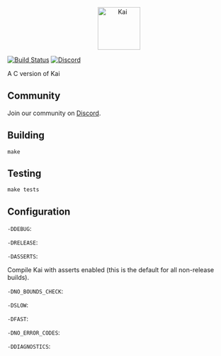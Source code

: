 <p align="center">
<img src="https://user-images.githubusercontent.com/1977704/40034764-627d71d8-5839-11e8-8049-59d932345e21.png" alt="Kai" height="96px"></img>
</p>

[![Build Status](https://travis-ci.org/kai-language/kai-c.svg?branch=master)](https://travis-ci.org/kai-language/kai-c)
[![Discord](https://img.shields.io/discord/443582991898378240.svg)](https://discord.gg/jevNkRd)

A C version of Kai

## Community
Join our community on [Discord](https://discord.gg/jevNkRd).

## Building
```
make
```

## Testing
```
make tests
```

## Configuration

`-DDEBUG`:

`-DRELEASE`:

`-DASSERTS`:

Compile Kai with asserts enabled (this is the default for all non-release builds).

`-DNO_BOUNDS_CHECK`:

`-DSLOW`:

`-DFAST`:

`-DNO_ERROR_CODES`:

`-DDIAGNOSTICS`:
